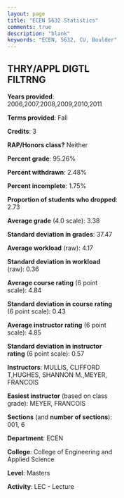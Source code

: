 ```yaml
---
layout: page
title: "ECEN 5632 Statistics"
comments: true
description: "blank"
keywords: "ECEN, 5632, CU, Boulder"
--- 
```

<head>
<script src="https://ajax.googleapis.com/ajax/libs/jquery/2.1.3/jquery.min.js"></script>
<script src="https://dl.dropboxusercontent.com/s/pc42nxpaw1ea4o9/highcharts.js?dl=0"></script>
<!-- <script src="../assets/js/highcharts.js"></script> -->
<style type="text/css">@font-face {
	font-family: "Bebas Neue";
	src: url(https://www.filehosting.org/file/details/544349/BebasNeue%20Regular.otf) format("opentype");
	}
	h1.Bebas { 
		font-family: "Bebas Neue", Verdana, Tahoma;
	}
</style>
</head>
<body>
	<div id="container" style="float: right; width: 45%; height: 88%; margin-left: 2.5%; margin-right: 2.5%;"></div>
	<script language="JavaScript">
		$(document).ready(function() {
		var chart = {type: 'column'};
		var title = {text: 'Grade Distribution'};
		var xAxis = {categories: ['A','B','C','D','F'],crosshair: true};
		var yAxis = {min: 0,title: {text: 'Percentage'}};
		var tooltip = {headerFormat: '<center><b><span style="font-size:20px">{point.key}</span></b></center>',
		               pointFormat: '<td style="padding:0"><b>{point.y:.1f}%</b></td>',
		               footerFormat: '</table>',shared: true,useHTML: true};
		var plotOptions = {column: {pointPadding: 0.0,borderWidth: 0}};  
		var credits = {enabled: false};var series= [{name: 'Percent',data: [60.78,26.47,11.76,0.0,0.98,]}];
		var json = {};
		json.chart = chart;
		json.title = title;
		json.tooltip = tooltip;
		json.xAxis = xAxis;
		json.yAxis = yAxis;  
		json.series = series;
		json.plotOptions = plotOptions;  
		json.credits = credits;
		$('#container').highcharts(json);
	});
	</script>
</body>
			   
## THRY/APPL DIGTL FILTRNG

**Years provided**: 2006,2007,2008,2009,2010,2011

**Terms provided**: Fall

**Credits**: 3

**RAP/Honors class?** Neither

**Percent grade**: 95.26%

**Percent withdrawn**: 2.48%

**Percent incomplete**: 1.75%

**Proportion of students who dropped**: 2.73

**Average grade** (4.0 scale): 3.38

**Standard deviation in grades**: 37.47

**Average workload** (raw): 4.17

**Standard deviation in workload** (raw): 0.36

**Average course rating** (6 point scale): 4.84

**Standard deviation in course rating** (6 point scale): 0.43

**Average instructor rating** (6 point scale): 4.85

**Standard deviation in instructor rating** (6 point scale): 0.57

**Instructors**: MULLIS, CLIFFORD T,HUGHES, SHANNON M.,MEYER, FRANCOIS

**Easiest instructor** (based on class grade): MEYER, FRANCOIS

**Sections** (and **number of sections**): 001, 6

**Department**: ECEN

**College**: College of Engineering and Applied Science

**Level**: Masters

**Activity**: LEC - Lecture